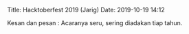 Title: Hacktoberfest 2019 (Jarig)
Date: 2019-10-19 14:12

Kesan dan pesan : Acaranya seru, sering diadakan tiap tahun.